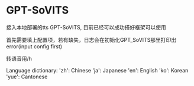 # GPT-SoVITS

接入本地部署的tts GPT-SoVITS, 目前已经可以成功搭好框架可以使用


首先需要填上配置项，若有缺失，日志会在初始化GPT_SoVITS那里打印出error(input config first)

转语音用/h

Language dictionary:
'zh': Chinese
'ja': Japanese
'en': English
'ko': Korean
'yue': Cantonese